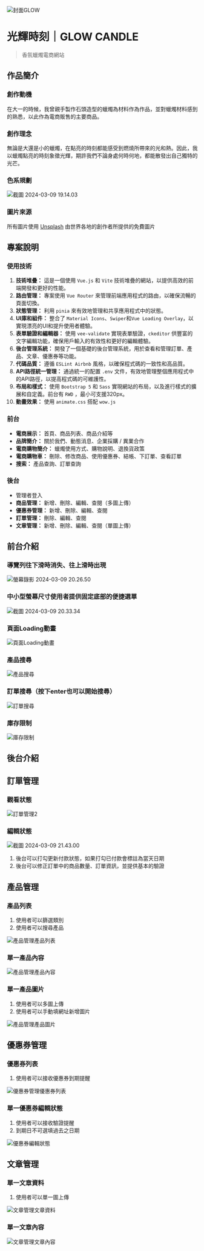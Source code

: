 ![封面GLOW](https://storage.googleapis.com/vue-course-api.appspot.com/orli-hexschool/1709994083234.png?GoogleAccessId=firebase-adminsdk-zzty7%40vue-course-api.iam.gserviceaccount.com&Expires=1742169600&Signature=LXePjMmbqjo5tPzywIn0NUyf%2Fd8SsFnL4OlfSwoSD2ZJRuZgqfjtq%2FgqzlhfdHXE12kD5w%2Fbqd6mMtjR4TUYRRpshrYwBkD7GsTk0i%2Bjozd8VsdfAvnszeOHm4qFJoKQR4jLwiou%2BVXJK6FWqXLZd2aFDsoSOa4lzr5A%2BwM7oIqK%2FfSZCYkTUi6Ma%2FBq0JKYKTr2XzLQCjheEsp%2FU0eZnPUgz8I73K%2F8dSvxfQXnot39AYq4IqTdpAh%2BC7VaVL%2Fj7VpvjoNFv4PV9LTCgjavavvh65AI0VbKID4m7UhfTD8Jmh4VsfkISbHBu7qU1sHRVsF%2Bx5mZJqQcgS321J543g%3D%3D)
# 光輝時刻｜GLOW CANDLE
> 香氛蠟燭電商網站
## 作品簡介
### 創作動機
在大一的時候，我曾親手製作石頭造型的蠟燭為材料作為作品，並對蠟燭材料感到的熟悉，以此作為電商販售的主要商品。
### 創作理念
無論是大還是小的蠟燭，在點亮的時刻都能感受到燃燒所帶來的光和熱。因此，我以蠟燭點亮的時刻象徵光輝，期許我們不論身處何時何地，都能散發出自己獨特的光芒。
### 色系規劃
![截圖 2024-03-09 19.14.03](https://hackmd.io/_uploads/rk15Vpt6T.png)
### 圖片來源
所有圖片使用 [Unsplash](https://unsplash.com/) 由世界各地的創作者所提供的免費圖片

## 專案說明
### 使用技術
1. **技術堆疊：** 
這是一個使用 `Vue.js` 和 `Vite` 技術堆疊的網站，以提供高效的前端開發和更好的性能。
2. **路由管理：** 
專案使用 `Vue Router` 來管理前端應用程式的路由，以確保流暢的頁面切換。
3. **狀態管理：** 
利用 `pinia` 來有效地管理和共享應用程式中的狀態。
4. **UI庫和組件：** 
整合了 `Material Icons`、`Swiper`和`Vue Loading Overlay`，以實現漂亮的UI和提升使用者體驗。
5. **表單驗證和編輯器：** 
使用 `vee-validate` 實現表單驗證，`ckeditor` 供豐富的文字編輯功能，確保用戶輸入的有效性和更好的編輯體驗。
6. **後台管理系統：** 
開發了一個基礎的後台管理系統，用於查看和管理訂單、產品、文章、優惠券等功能。
7. **代碼品質：** 
遵循 `ESLint Airbnb` 風格，以確保程式碼的一致性和高品質。
8. **API路徑統一管理：** 
通過統一的配置 `.env` 文件，有效地管理整個應用程式中的API路徑，以提高程式碼的可維護性。
9. **布局和樣式：** 
使用 `Bootstrap 5` 和 `Sass` 實現網站的布局，以及進行樣式的擴展和自定義。前台有 `RWD` ，最小可支援320px。
10. **動畫效果：** 使用 `animate.css` 搭配 `wow.js`
### 前台
*  **電商展示：** 首頁、商品列表、商品介紹等
*  **品牌簡介：** 關於我們、動態消息、企業採購 / 異業合作
*  **電商購物簡介：** 蠟燭使用方式、購物說明、退換貨政策
*  **電商購物車：** 刪除、修改商品、使用優惠券、結帳、下訂單、查看訂單
*  **搜索：** 產品查詢、訂單查詢

### 後台
* 管理者登入
*  **商品管理：** 新增、刪除、編輯、查閱（多圖上傳）
*  **優惠券管理：** 新增、刪除、編輯、查閱
*  **訂單管理：** 刪除、編輯、查閱
*  **文章管理：** 新增、刪除、編輯、查閱（單圖上傳）

## 前台介紹

### 導覽列往下滑時消失、往上滑時出現
![螢幕錄影 2024-03-09 20.26.50](https://hackmd.io/_uploads/HkvuLCKaa.gif)

### 中小型螢幕尺寸使用者提供固定底部的便捷選單
![截圖 2024-03-09 20.33.34](https://hackmd.io/_uploads/ByoQv0tT6.png)

### 頁面Loading動畫
![頁面Loading動畫](https://hackmd.io/_uploads/SJefcRFpp.gif)
### 產品搜尋
![產品搜尋](https://hackmd.io/_uploads/HJP-hAFpp.gif)
### 訂單搜尋（按下enter也可以開始搜尋）
![訂單搜尋](https://hackmd.io/_uploads/rJYXJ19aa.gif)
### 庫存限制
![庫存限制](https://hackmd.io/_uploads/SJVR1k9aa.gif)

## 後台介紹

## 訂單管理
### 觀看狀態
![訂單管理2](https://hackmd.io/_uploads/HyCTS15Ta.png)
### 編輯狀態
![截圖 2024-03-09 21.43.00](https://hackmd.io/_uploads/r1M9vyc6a.png)

1. 後台可以打勾更新付款狀態，如果打勾已付款會標註為當天日期
2. 後台可以修正訂單中的商品數量、訂單資訊，並提供基本的驗證

## 產品管理
### 產品列表
1. 使用者可以篩選類別
2. 使用者可以搜尋產品

![產品管理產品列表](https://hackmd.io/_uploads/B1mStycTT.png)
### 單一產品內容
![產品管理產品內容](https://hackmd.io/_uploads/ry2BY19a6.png)
### 單一產品圖片
1. 使用者可以多圖上傳
2. 使用者可以手動填網址新增圖片

![產品管理產品圖片](https://hackmd.io/_uploads/HJTqtk5TT.jpg)

## 優惠券管理
### 優惠券列表
1. 使用者可以接收優惠券到期提醒

![優惠券管理優惠券列表](https://hackmd.io/_uploads/ByktoJcap.png)
### 單一優惠券編輯狀態
1. 使用者可以接收驗證提醒
2. 到期日不可選填過去之日期

![優惠券編輯狀態](https://hackmd.io/_uploads/rky7nJ96p.png)

## 文章管理
### 單一文章資料
1. 使用者可以單一圖上傳

![文章管理文章資料](https://hackmd.io/_uploads/ByQOpJqTp.png)
### 單一文章內容
![文章管理文章內容](https://hackmd.io/_uploads/rysOaJcp6.png)
